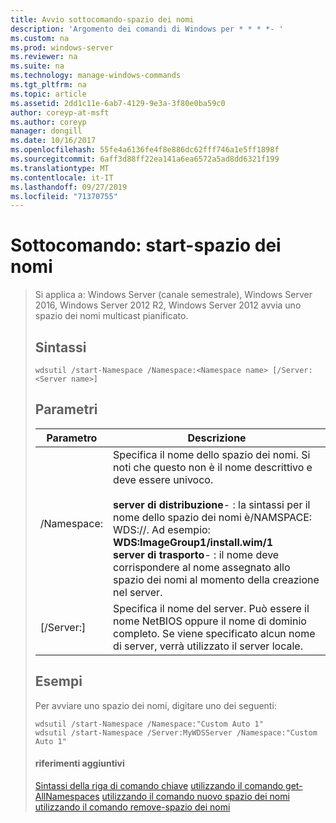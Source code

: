 ```yaml
---
title: Avvio sottocomando-spazio dei nomi
description: 'Argomento dei comandi di Windows per * * * *- '
ms.custom: na
ms.prod: windows-server
ms.reviewer: na
ms.suite: na
ms.technology: manage-windows-commands
ms.tgt_pltfrm: na
ms.topic: article
ms.assetid: 2dd1c11e-6ab7-4129-9e3a-3f80e0ba59c0
author: coreyp-at-msft
ms.author: coreyp
manager: dongill
ms.date: 10/16/2017
ms.openlocfilehash: 55fe4a6136fe4f8e886dc62fff746a1e5ff1898f
ms.sourcegitcommit: 6aff3d88ff22ea141a6ea6572a5ad8dd6321f199
ms.translationtype: MT
ms.contentlocale: it-IT
ms.lasthandoff: 09/27/2019
ms.locfileid: "71370755"
---
```

# <a name="subcommand-start-namespace"></a>Sottocomando: start-spazio dei nomi

> Si applica a: Windows Server (canale semestrale), Windows Server 2016, Windows Server 2012 R2, Windows Server 2012 avvia uno spazio dei nomi multicast pianificato.
> ## <a name="syntax"></a>Sintassi
> ```
> wdsutil /start-Namespace /Namespace:<Namespace name> [/Server:<Server name>]
> ```
> ## <a name="parameters"></a>Parametri
> 
> |          Parametro          |                                                                                                                                                                                             Descrizione                                                                                                                                                                                             |
> |-----------------------------|-----------------------------------------------------------------------------------------------------------------------------------------------------------------------------------------------------------------------------------------------------------------------------------------------------------------------------------------------------------------------------------------------------|
> | /Namespace:<Namespace name> | Specifica il nome dello spazio dei nomi. Si noti che questo non è il nome descrittivo e deve essere univoco.<br /><br />**server di distribuzione**-   : la sintassi per il nome dello spazio dei nomi è/NAMSPACE: WDS:<Image group>/<Image name>/<Index>. Ad esempio: **WDS:ImageGroup1/install.wim/1**<br />**server di trasporto**-   : il nome deve corrispondere al nome assegnato allo spazio dei nomi al momento della creazione nel server. |
> |   [/Server:<Server name>]   |                                                                                                           Specifica il nome del server. Può essere il nome NetBIOS oppure il nome di dominio completo. Se viene specificato alcun nome di server, verrà utilizzato il server locale.                                                                                                           |
> 
> ## <a name="BKMK_examples"></a>Esempi
> Per avviare uno spazio dei nomi, digitare uno dei seguenti:
> ```
> wdsutil /start-Namespace /Namespace:"Custom Auto 1"
> wdsutil /start-Namespace /Server:MyWDSServer /Namespace:"Custom Auto 1"
> ```
> #### <a name="additional-references"></a>riferimenti aggiuntivi
> [Sintassi della riga di comando chiave](command-line-syntax-key.md)
> [utilizzando il comando get-AllNamespaces](using-the-get-allnamespaces-command.md)
> [utilizzando il comando nuovo spazio dei nomi](using-the-new-namespace-command.md)
> [utilizzando il comando remove-spazio dei nomi](using-the-remove-namespace-command.md)
